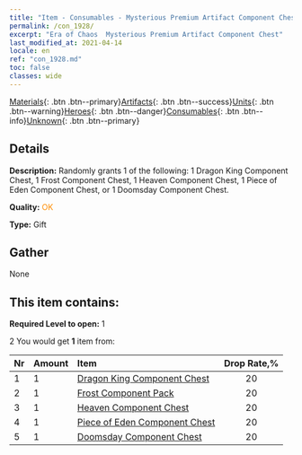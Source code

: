 ```yaml
---
title: "Item - Consumables - Mysterious Premium Artifact Component Chest"
permalink: /con_1928/
excerpt: "Era of Chaos  Mysterious Premium Artifact Component Chest"
last_modified_at: 2021-04-14
locale: en
ref: "con_1928.md"
toc: false
classes: wide
---
```

 [Materials](/Items/){: .btn .btn--primary}[Artifacts](/Items/Artifacts/){: .btn .btn--success}[Units](/Items/Units/){: .btn .btn--warning}[Heroes](/Items/Heroes/){: .btn .btn--danger}[Consumables](/Items/Consumables/){: .btn .btn--info}[Unknown](/Items/Unknown/){: .btn .btn--primary}

## Details
 **Description:** Randomly grants 1 of the following: 1 Dragon King Component Chest, 1 Frost Component Chest, 1 Heaven Component Chest, 1 Piece of Eden Component Chest, or 1 Doomsday Component Chest.

 **Quality:** <span style="color: #FF8C00">OK</span>

 **Type:** Gift

## Gather

  None

## This item contains:

 **Required Level to open:** 1

 2 You would get **1** item  from:

  | Nr | Amount |     Item    | Drop Rate,% |
  |:---|:-------|:------------|:---------:|
  | 1 | 1 | [Dragon King Component Chest](/Items/con_1348/) | 20 | 
  | 2 | 1 | [Frost Component Pack](/Items/con_1352/) | 20 | 
  | 3 | 1 | [Heaven Component Chest](/Items/con_1354/) | 20 | 
  | 4 | 1 | [Piece of Eden Component Chest](/Items/con_1864/) | 20 | 
  | 5 | 1 | [Doomsday Component Chest](/Items/con_1360/) | 20 | 
